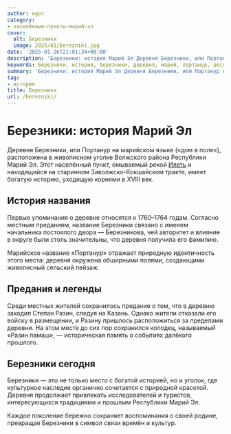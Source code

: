 ```yaml
---
author: egor
category:
- населённые-пункты-марий-эл
cover:
  alt: Березники
  image: 2025/01/berezniki.jpg
date: '2025-01-26T21:01:34+00:00'
description: 'Березники: история Марий Эл Деревня Березники, или Портанур на марийском языке («дом в поле»), расположена в живописном уголке Волжского района...'
keywords: Березники, история, березники, деревня, марий, портанур, республики, название, разин, марийском, языке, дом, поле, расположена, живописном, уголке
summary: 'Березники: история Марий Эл Деревня Березники, или Портанур на марийском языке («дом в поле»), расположена в живописном уголке Волжского района...'
tag:
- история
title: Березники
url: /berezniki/
---
```


# Березники: история Марий Эл

Деревня Березники, или Портанур на марийском языке («дом в поле»), расположена в живописном уголке Волжского района Республики Марий Эл. Этот населённый пункт, омываемый рекой [Илеть](/zhivaya-ilet-reka-chto-ne-zamerzaet-v-zimnij-stuzhu/) и находящийся на старинном Заволжско-Кокшайском тракте, имеет богатую историю, уходящую корнями в XVIII век.

## История названия

Первые упоминания о деревне относятся к 1760–1764 годам. Согласно местным преданиям, название Березники связано с именем начальника постоялого двора — Березникова, чей авторитет и влияние в округе были столь значительны, что деревня получила его фамилию.

Марийское название «Портанур» отражает природную идентичность этого места: деревня окружена обширными полями, создающими живописный сельский пейзаж.

## Предания и легенды

Среди местных жителей сохранилось предание о том, что в деревню заходил Степан Разин, следуя на Казань. Однако жители отказали его войску в размещении, и Разину пришлось расположиться за пределами деревни. На этом месте до сих пор сохранился колодец, называемый «Разин памаш», — историческая память о событиях далёкого прошлого.

## Березники сегодня

Березники — это не только место с богатой историей, но и уголок, где культурное наследие органично сочетается с природной красотой. Деревня продолжает привлекать исследователей и туристов, интересующихся традициями и прошлым Республики Марий Эл.

Каждое поколение бережно сохраняет воспоминания о своей родине, превращая Березники в символ связи времён и культур.